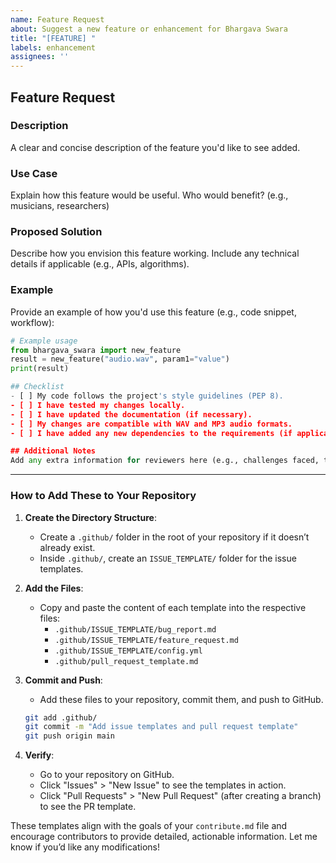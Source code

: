 ```yaml
---
name: Feature Request
about: Suggest a new feature or enhancement for Bhargava Swara
title: "[FEATURE] "
labels: enhancement
assignees: ''
---
```


## Feature Request

### Description
A clear and concise description of the feature you'd like to see added.

### Use Case
Explain how this feature would be useful. Who would benefit? (e.g., musicians, researchers)

### Proposed Solution
Describe how you envision this feature working. Include any technical details if applicable (e.g., APIs, algorithms).

### Example
Provide an example of how you'd use this feature (e.g., code snippet, workflow):
```python
# Example usage
from bhargava_swara import new_feature
result = new_feature("audio.wav", param1="value")
print(result)

## Checklist
- [ ] My code follows the project's style guidelines (PEP 8).
- [ ] I have tested my changes locally.
- [ ] I have updated the documentation (if necessary).
- [ ] My changes are compatible with WAV and MP3 audio formats.
- [ ] I have added any new dependencies to the requirements (if applicable).

## Additional Notes
Add any extra information for reviewers here (e.g., challenges faced, trade-offs made).
```

---

### How to Add These to Your Repository

1. **Create the Directory Structure**:
   - Create a `.github/` folder in the root of your repository if it doesn’t already exist.
   - Inside `.github/`, create an `ISSUE_TEMPLATE/` folder for the issue templates.

2. **Add the Files**:
   - Copy and paste the content of each template into the respective files:
     - `.github/ISSUE_TEMPLATE/bug_report.md`
     - `.github/ISSUE_TEMPLATE/feature_request.md`
     - `.github/ISSUE_TEMPLATE/config.yml`
     - `.github/pull_request_template.md`

3. **Commit and Push**:
   - Add these files to your repository, commit them, and push to GitHub.
   ```bash
   git add .github/
   git commit -m "Add issue templates and pull request template"
   git push origin main
   ```

4. **Verify**:
   - Go to your repository on GitHub.
   - Click "Issues" > "New Issue" to see the templates in action.
   - Click "Pull Requests" > "New Pull Request" (after creating a branch) to see the PR template.

These templates align with the goals of your `contribute.md` file and encourage contributors to provide detailed, actionable information. Let me know if you’d like any modifications!
